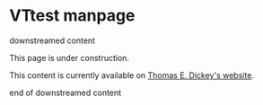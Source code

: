 # VTtest manpage

downstreamed content

This page is under construction.

This content is currently available on [Thomas E. Dickey's website](https://www.invisible-island.net/vttest/manpage/vttest.html).

end of downstreamed content
